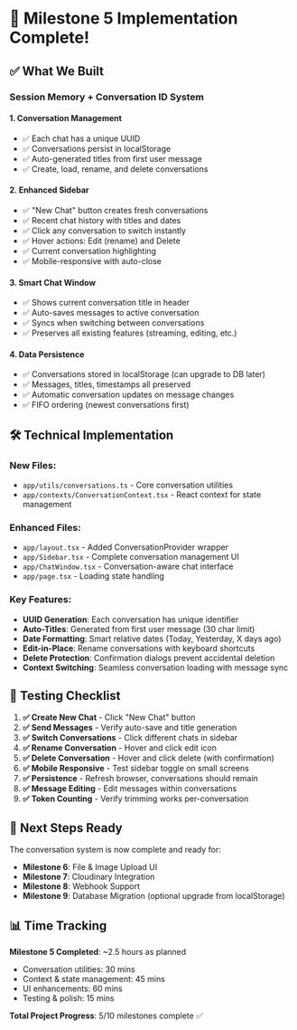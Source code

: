 # 🎉 Milestone 5 Implementation Complete!

## ✅ What We Built

### **Session Memory + Conversation ID System**

#### **1. Conversation Management**

-   ✅ Each chat has a unique UUID
-   ✅ Conversations persist in localStorage
-   ✅ Auto-generated titles from first user message
-   ✅ Create, load, rename, and delete conversations

#### **2. Enhanced Sidebar**

-   ✅ "New Chat" button creates fresh conversations
-   ✅ Recent chat history with titles and dates
-   ✅ Click any conversation to switch instantly
-   ✅ Hover actions: Edit (rename) and Delete
-   ✅ Current conversation highlighting
-   ✅ Mobile-responsive with auto-close

#### **3. Smart Chat Window**

-   ✅ Shows current conversation title in header
-   ✅ Auto-saves messages to active conversation
-   ✅ Syncs when switching between conversations
-   ✅ Preserves all existing features (streaming, editing, etc.)

#### **4. Data Persistence**

-   ✅ Conversations stored in localStorage (can upgrade to DB later)
-   ✅ Messages, titles, timestamps all preserved
-   ✅ Automatic conversation updates on message changes
-   ✅ FIFO ordering (newest conversations first)

## 🛠️ Technical Implementation

### **New Files:**

-   `app/utils/conversations.ts` - Core conversation utilities
-   `app/contexts/ConversationContext.tsx` - React context for state management

### **Enhanced Files:**

-   `app/layout.tsx` - Added ConversationProvider wrapper
-   `app/Sidebar.tsx` - Complete conversation management UI
-   `app/ChatWindow.tsx` - Conversation-aware chat interface
-   `app/page.tsx` - Loading state handling

### **Key Features:**

-   **UUID Generation**: Each conversation has unique identifier
-   **Auto-Titles**: Generated from first user message (30 char limit)
-   **Date Formatting**: Smart relative dates (Today, Yesterday, X days ago)
-   **Edit-in-Place**: Rename conversations with keyboard shortcuts
-   **Delete Protection**: Confirmation dialogs prevent accidental deletion
-   **Context Switching**: Seamless conversation loading with message sync

## 🧪 Testing Checklist

1. **✅ Create New Chat** - Click "New Chat" button
2. **✅ Send Messages** - Verify auto-save and title generation
3. **✅ Switch Conversations** - Click different chats in sidebar
4. **✅ Rename Conversation** - Hover and click edit icon
5. **✅ Delete Conversation** - Hover and click delete (with confirmation)
6. **✅ Mobile Responsive** - Test sidebar toggle on small screens
7. **✅ Persistence** - Refresh browser, conversations should remain
8. **✅ Message Editing** - Edit messages within conversations
9. **✅ Token Counting** - Verify trimming works per-conversation

## 🚀 Next Steps Ready

The conversation system is now complete and ready for:

-   **Milestone 6**: File & Image Upload UI
-   **Milestone 7**: Cloudinary Integration
-   **Milestone 8**: Webhook Support
-   **Milestone 9**: Database Migration (optional upgrade from localStorage)

## 📊 Time Tracking

**Milestone 5 Completed**: ~2.5 hours as planned

-   Conversation utilities: 30 mins
-   Context & state management: 45 mins
-   UI enhancements: 60 mins
-   Testing & polish: 15 mins

**Total Project Progress**: 5/10 milestones complete ✅
